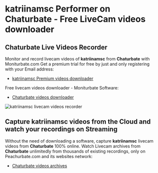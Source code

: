 # katriinamsc Performer on Chaturbate - Free LiveCam videos downloader

## Chaturbate Live Videos Recorder

Monitor and record livecam videos of **katriinamsc** from **Chaturbate** with Moniturbate.com
Get a premium trial for free by just and only registering with your Email address:
* [katriinamsc Premium videos downloader](https://moniturbate.com/request-demo-licence-key.html)

Free livecam videos downloader - Moniturbate Software:
* [Chaturbate videos downloader](https://moniturbate.com/moniturbate-download-software.html)

![katriinamsc livecam videos recorder](https://peachurnet.com/templates/moniturbate-software.png)


## Capture katriinamsc videos from the Cloud and watch your recordings on Streaming

Without the need of downloading a software, capture **katriinamsc** livecam videos from **Chaturbate** 100% online.
Watch Livecam archives from **Chaturbate** unlimitedly from thousands of existing recordings, only on Peachurbate.com and its websites network:
* [Chaturbate videos archives](https://peachurnet.com/)
